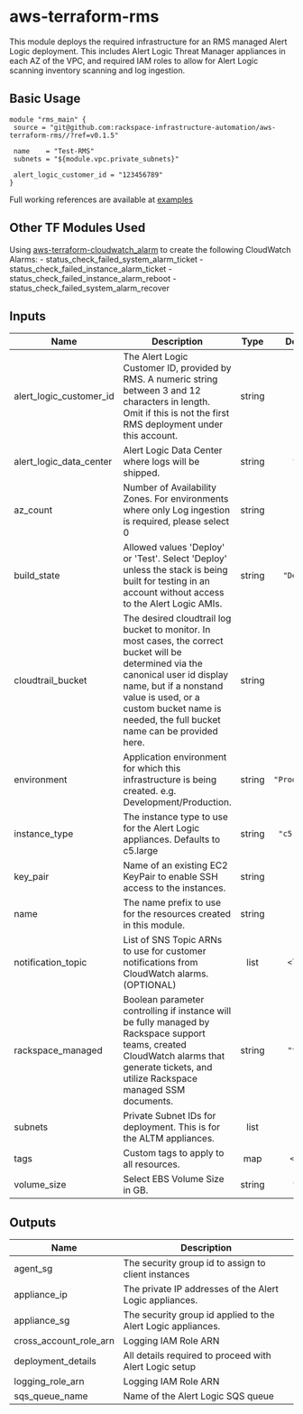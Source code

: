 # aws-terraform-rms

This module deploys the required infrastructure for an RMS managed Alert Logic deployment.  This includes Alert Logic Threat Manager appliances in each AZ of the VPC, and required IAM roles to allow for Alert Logic scanning inventory scanning and log ingestion.

## Basic Usage

```
module "rms_main" {
 source = "git@github.com:rackspace-infrastructure-automation/aws-terraform-rms//?ref=v0.1.5"

 name    = "Test-RMS"
 subnets = "${module.vpc.private_subnets}"

 alert_logic_customer_id = "123456789"
}
```

Full working references are available at [examples](examples)
## Other TF Modules Used
Using [aws-terraform-cloudwatch_alarm](https://github.com/rackspace-infrastructure-automation/aws-terraform-cloudwatch_alarm) to create the following CloudWatch Alarms:
	- status_check_failed_system_alarm_ticket
	- status_check_failed_instance_alarm_ticket
	- status_check_failed_instance_alarm_reboot
	- status_check_failed_system_alarm_recover

## Inputs

| Name | Description | Type | Default | Required |
|------|-------------|:----:|:-----:|:-----:|
| alert\_logic\_customer\_id | The Alert Logic Customer ID, provided by RMS. A numeric string between 3 and 12 characters in length. Omit if this is not the first RMS deployment under this account. | string | `""` | no |
| alert\_logic\_data\_center | Alert Logic Data Center where logs will be shipped. | string | `"US"` | no |
| az\_count | Number of Availability Zones. For environments where only Log ingestion is required, please select 0 | string | `"2"` | no |
| build\_state | Allowed values 'Deploy' or 'Test'.  Select 'Deploy' unless the stack is being built for testing in an account without access to the Alert Logic AMIs. | string | `"Deploy"` | no |
| cloudtrail\_bucket | The desired cloudtrail log bucket to monitor.  In most cases, the correct bucket will be determined via the canonical user id display name, but if a nonstand value is used, or a custom bucket name is needed, the full bucket name can be provided here. | string | `""` | no |
| environment | Application environment for which this infrastructure is being created. e.g. Development/Production. | string | `"Production"` | no |
| instance\_type | The instance type to use for the Alert Logic appliances.  Defaults to c5.large | string | `"c5.large"` | no |
| key\_pair | Name of an existing EC2 KeyPair to enable SSH access to the instances. | string | `""` | no |
| name | The name prefix to use for the resources created in this module. | string | n/a | yes |
| notification\_topic | List of SNS Topic ARNs to use for customer notifications from CloudWatch alarms. (OPTIONAL) | list | `<list>` | no |
| rackspace\_managed | Boolean parameter controlling if instance will be fully managed by Rackspace support teams, created CloudWatch alarms that generate tickets, and utilize Rackspace managed SSM documents. | string | `"true"` | no |
| subnets | Private Subnet IDs for deployment. This is for the ALTM appliances. | list | n/a | yes |
| tags | Custom tags to apply to all resources. | map | `<map>` | no |
| volume\_size | Select EBS Volume Size in GB. | string | `"50"` | no |

## Outputs

| Name | Description |
|------|-------------|
| agent\_sg | The security group id to assign to client instances |
| appliance\_ip | The private IP addresses of the Alert Logic appliances. |
| appliance\_sg | The security group id applied to the Alert Logic appliances. |
| cross\_account\_role\_arn | Logging IAM Role ARN |
| deployment\_details | All details required to proceed with Alert Logic setup |
| logging\_role\_arn | Logging IAM Role ARN |
| sqs\_queue\_name | Name of the Alert Logic SQS queue |

